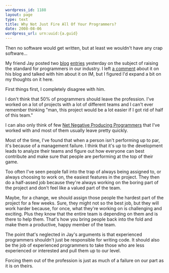 ```yaml
--- 
wordpress_id: 1188
layout: page
type: text
title: Why Not Just Fire All Of Your Programmers?
date: 2008-08-06  
wordpress_url: urn:uuid:{a.guid}
---
```

<p>Then no software would get written, but at least we wouldn't have any crap software...</p>

<p>My friend Jay posted two <a href="http://blog.jayfields.com/2008/08/elephant-in-server-room.html">blog</a> <a href="http://blog.jayfields.com/2008/08/elitist-or-optimist.html">entries</a> yesterday on the subject of raising the standard for programmers in our industry. I left <a href="https://www.blogger.com/comment.g?blogID=12467669&amp;postID=2427762782957269871">a comment</a> about it on his blog and talked with him about it on IM, but I figured I'd expand a bit on my thoughts on it here.</p>

<p>First things first, I completely disagree with him.</p>

<p>I don't think that 50% of programmers should leave the profession.  I've worked on a lot of projects with a lot of different teams and I can't ever remember thinking "man, this project would be a lot easier if I got rid of half of this team."</p>

<p>I can also only think of few <a href="http://en.wikipedia.org/wiki/NNPP">Net Negative Producing Programmers</a> that I've worked with and most of them usually leave pretty quickly.</p>

<p>Most of the time, I've found that when a person isn't performing up to par, it's because of a management failure.  I think that it's up to the development leads to analyze their teams and figure out how everyone can best contribute and make sure that people are performing at the top of their game.</p>

<p>Too often I've seen people fall into the trap of always being assigned to, or always choosing to work on, the easiest features in the project. They then do a half-assed job because they're always working on the boring part of the project and don't feel like a valued part of the team.</p>

<p>Maybe, for a change, we should assign those people the hardest part of the project for a few weeks. Sure, they might not so the best job, but they will work harder because, for once, what they're working on is challenging and exciting. Plus they know that the entire team is depending on them and is there to help them. That's how you bring people back into the fold and make them a productive, happy member of the team.</p>

<p>The point that's neglected in Jay's arguments is that experienced programmers shouldn't just be responsible for writing code. It should also be the job of experienced programmers to take those who are less experienced or interested and pull them up to our level. </p>

<p>Forcing them out of the profession is just as much of a failure on our part as it is on theirs.</p>
